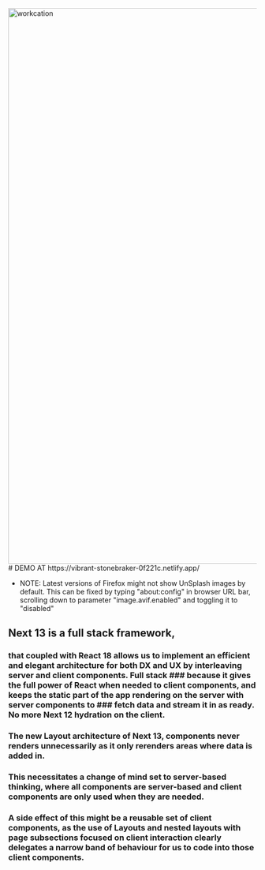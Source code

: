 <img width="1126" alt="workcation" src="https://user-images.githubusercontent.com/1424640/211996581-f3fd3cee-5192-486a-85c7-57b30b1c0371.png">
# DEMO AT https://vibrant-stonebraker-0f221c.netlify.app/


* NOTE: Latest versions of Firefox might not show UnSplash images by default. This can be fixed by typing "about:config" in browser URL bar, scrolling down to parameter "image.avif.enabled" and toggling it to "disabled"

## Next 13 is a full stack framework,

### that coupled with React 18 allows us to implement an efficient and elegant architecture for both DX and UX by interleaving server and client components. Full stack ### because it gives the full power of React when needed to  client components, and keeps the static part of the app rendering on the server with server components to ### fetch data and stream it in as ready. No more Next 12  hydration on the client.

### The new Layout architecture of Next 13, components never renders unnecessarily as it only rerenders areas where data is added in.

### This necessitates a change of mind set to server-based thinking, where all components are server-based and client components are only used when they are needed.

### A side effect of this might be a reusable set of client components, as the use of Layouts and nested layouts with page subsections focused on client interaction clearly delegates a narrow band of behaviour for us to code into those client components.
